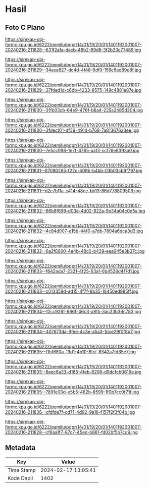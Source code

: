 # Hasil

## Foto C Plano

https://sirekap-obj-formc.kpu.go.id/6222/pemilu/pdpr/14/01/19/20/01/1401192001007-20240216-211828--631f2a1a-dacb-48b2-89d8-3f2b23c77489.jpg

https://sirekap-obj-formc.kpu.go.id/6222/pemilu/pdpr/14/01/19/20/01/1401192001007-20240216-211829--34aea827-dc4d-4f48-9df0-156c6ad89e8f.jpg

https://sirekap-obj-formc.kpu.go.id/6222/pemilu/pdpr/14/01/19/20/01/1401192001007-20240216-211829--37fded1d-c6db-4233-8575-149c4881e87e.jpg

https://sirekap-obj-formc.kpu.go.id/6222/pemilu/pdpr/14/01/19/20/01/1401192001007-20240216-211830--31fb03cb-64e9-476f-b8a4-235a2485d304.jpg

https://sirekap-obj-formc.kpu.go.id/6222/pemilu/pdpr/14/01/19/20/01/1401192001007-20240216-211830--3fdec101-df39-491d-b768-7a813676a3ee.jpg

https://sirekap-obj-formc.kpu.go.id/6222/pemilu/pdpr/14/01/19/20/01/1401192001007-20240216-211830--7e5cc998-1e7f-4765-aa13-cc176e8393a0.jpg

https://sirekap-obj-formc.kpu.go.id/6222/pemilu/pdpr/14/01/19/20/01/1401192001007-20240216-211831--87080265-f22c-409b-b4bb-03b03cb9f797.jpg

https://sirekap-obj-formc.kpu.go.id/6222/pemilu/pdpr/14/01/19/20/01/1401192001007-20240216-211831--d2e7b11a-c414-48ee-bb13-86d778809509.jpg

https://sirekap-obj-formc.kpu.go.id/6222/pemilu/pdpr/14/01/19/20/01/1401192001007-20240216-211832--66b8f699-d03e-4d02-822a-9e34a04c0d5a.jpg

https://sirekap-obj-formc.kpu.go.id/6222/pemilu/pdpr/14/01/19/20/01/1401192001007-20240216-211832--4c84d907-e15b-44f0-a7db-7894a6dca3d3.jpg

https://sirekap-obj-formc.kpu.go.id/6222/pemilu/pdpr/14/01/19/20/01/1401192001007-20240216-211832--6a2f8660-4e4b-48c0-b439-eea645e3b37c.jpg

https://sirekap-obj-formc.kpu.go.id/6222/pemilu/pdpr/14/01/19/20/01/1401192001007-20240216-211833--f642ada7-2321-4f25-93a1-6b4528d4f7d1.jpg

https://sirekap-obj-formc.kpu.go.id/6222/pemilu/pdpr/14/01/19/20/01/1401192001007-20240216-211833--c013359d-ad15-4f7f-8b35-18450ed985ff.jpg

https://sirekap-obj-formc.kpu.go.id/6222/pemilu/pdpr/14/01/19/20/01/1401192001007-20240216-211834--12cc926f-666f-46c3-a8fb-3ac23b36c783.jpg

https://sirekap-obj-formc.kpu.go.id/6222/pemilu/pdpr/14/01/19/20/01/1401192001007-20240216-211834--407673da-9fee-4c3e-a5a3-1dce29f0f8d7.jpg

https://sirekap-obj-formc.kpu.go.id/6222/pemilu/pdpr/14/01/19/20/01/1401192001007-20240216-211835--f1bf680a-19d1-4b10-8fcf-8342a7fd35e7.jpg

https://sirekap-obj-formc.kpu.go.id/6222/pemilu/pdpr/14/01/19/20/01/1401192001007-20240216-211835--8eec6a33-d185-4feb-8206-d9dc1cb0619e.jpg

https://sirekap-obj-formc.kpu.go.id/6222/pemilu/pdpr/14/01/19/20/01/1401192001007-20240216-211835--7891e03d-e5b5-482b-8599-1f0b7cc0f71f.jpg

https://sirekap-obj-formc.kpu.go.id/6222/pemilu/pdpr/14/01/19/20/01/1401192001007-20240216-211836--cfdfde7f-cd71-4d92-9a16-f157f2f3f04b.jpg

https://sirekap-obj-formc.kpu.go.id/6222/pemilu/pdpr/14/01/19/20/01/1401192001007-20240216-211828--cf6aa1f7-87c7-45ed-b881-fd02bf5b7cd9.jpg


## Metadata

| Key        | Value               |
| ---------- | ------------------- |
| Time Stamp | 2024-02-17 13:05:41 |
| Kode Dapil | 1402                |



